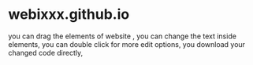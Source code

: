 # webixxx.github.io
you can drag the elements of website ,
you can change the text inside elements,
you can double click for more edit options,
you download your changed code directly,
